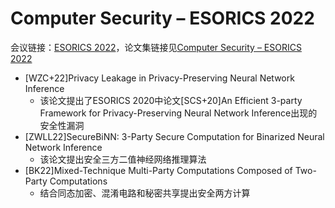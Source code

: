 # Computer Security – ESORICS 2022

会议链接：[ESORICS 2022](https://esorics2022.compute.dtu.dk/program.html)，论文集链接见[Computer Security – ESORICS 2022](https://link.springer.com/book/10.1007/978-3-031-17140-6)
+ [WZC+22]Privacy Leakage in Privacy-Preserving Neural Network Inference
  + 该论文提出了ESORICS 2020中论文[SCS+20]An Efficient 3-party Framework for Privacy-Preserving Neural Network Inference出现的安全性漏洞
+ [ZWLL22]SecureBiNN: 3-Party Secure Computation for Binarized Neural Network Inference
  + 该论文提出安全三方二值神经网络推理算法
+ [BK22]Mixed-Technique Multi-Party Computations Composed of Two-Party Computations
  + 结合同态加密、混淆电路和秘密共享提出安全两方计算
  
  
